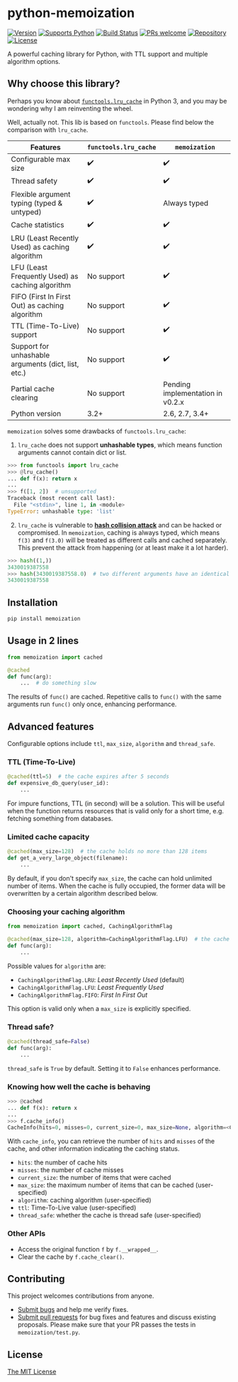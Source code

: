 # python-memoization

[![Version][aucsvg]][auc] [![Supports Python][pythonsvg]][python] [![Build Status][travismaster]][travis] [![PRs welcome][prsvg]][pr] [![Repository][repositorysvg]][repository] [![License][licensesvg]][license]

[aucsvg]: https://img.shields.io/badge/memoization-v0.1.1_alpha-brightgreen.svg
[auc]: https://github.com/lonelyenvoy/python-memoization

[pythonsvg]: https://img.shields.io/badge/Python-2.6,_2.7,_3.4,_3.5,_3.6,_3.7,_3.8-brightgreen.svg
[python]: https://www.python.org

[travismaster]: https://travis-ci.org/lonelyenvoy/python-memoization.svg?branch=master
[travis]: https://travis-ci.org/lonelyenvoy/python-memoization

[prsvg]: https://img.shields.io/badge/PRs-welcome-blue.svg
[pr]: https://github.com/lonelyenvoy/python-memoization#contributing

[repositorysvg]: https://img.shields.io/badge/PyPI-pending-blue.svg
[repository]: https://pypi.org/project/memoization

[licensesvg]: https://img.shields.io/badge/License-MIT-blue.svg
[license]: https://github.com/lonelyenvoy/python-memoization/blob/master/LICENSE

A powerful caching library for Python, with TTL support and multiple algorithm options.


## Why choose this library?

Perhaps you know about [```functools.lru_cache```](https://docs.python.org/3/library/functools.html#functools.lru_cache)
in Python 3, and you may be wondering why I am reinventing the wheel.

Well, actually not. This lib is based on ```functools```. Please find below the comparison with ```lru_cache```.

|Features|```functools.lru_cache```|```memoization```|
|--------|-------------------|-----------|
|Configurable max size|✔️|✔️|
|Thread safety|✔️|✔️|
|Flexible argument typing (typed & untyped)|✔️|Always typed|
|Cache statistics|✔️|✔️|
|LRU (Least Recently Used) as caching algorithm|✔️|✔️|
|LFU (Least Frequently Used) as caching algorithm|No support|✔️|
|FIFO (First In First Out) as caching algorithm|No support|✔️|
|TTL (Time-To-Live) support|No support|✔️|
|Support for unhashable arguments (dict, list, etc.)|No support|✔️|
|Partial cache clearing|No support|Pending implementation in v0.2.x|
|Python version|3.2+|2.6, 2.7, 3.4+|

```memoization``` solves some drawbacks of ```functools.lru_cache```:

1. ```lru_cache``` does not support __unhashable types__, which means function arguments cannot contain dict or list.

```python
>>> from functools import lru_cache
>>> @lru_cache()
... def f(x): return x
... 
>>> f([1, 2])  # unsupported
Traceback (most recent call last):
  File "<stdin>", line 1, in <module>
TypeError: unhashable type: 'list'
```

2. ```lru_cache``` is vulnerable to [__hash collision attack__](https://learncryptography.com/hash-functions/hash-collision-attack)
   and can be hacked or compromised. In ```memoization```, caching is always typed, which means ```f(3)``` and 
   ```f(3.0)``` will be treated as different calls and cached separately. This prevent the attack from happening
   (or at least make it a lot harder).

```python
>>> hash((1,))
3430019387558
>>> hash(3430019387558.0)  # two different arguments have an identical hash value
3430019387558
```


## Installation

```bash
pip install memoization
```

## Usage in 2 lines

```python
from memoization import cached

@cached
def func(arg):
    ...  # do something slow
```

The results of ```func()``` are cached. Repetitive calls to ```func()``` with the same arguments run ```func()``` only once, enhancing performance.


## Advanced features

Configurable options include `ttl`, `max_size`, `algorithm` and `thread_safe`.

### TTL (Time-To-Live)

```python
@cached(ttl=5)  # the cache expires after 5 seconds
def expensive_db_query(user_id):
    ...
```

For impure functions, TTL (in second) will be a solution. This will be useful when the function returns resources that is valid only for a short time, e.g. fetching something from databases.

### Limited cache capacity
 
```python
@cached(max_size=128)  # the cache holds no more than 128 items
def get_a_very_large_object(filename):
    ...
```

By default, if you don't specify ```max_size```, the cache can hold unlimited number of items.
When the cache is fully occupied, the former data will be overwritten by a certain algorithm described below.

### Choosing your caching algorithm

```python
from memoization import cached, CachingAlgorithmFlag

@cached(max_size=128, algorithm=CachingAlgorithmFlag.LFU)  # the cache overwrites items using the LFU algorithm
def func(arg):
    ...
```

Possible values for ```algorithm``` are:

- `CachingAlgorithmFlag.LRU`: _Least Recently Used_  (default)
- `CachingAlgorithmFlag.LFU`: _Least Frequently Used_ 
- `CachingAlgorithmFlag.FIFO`: _First In First Out_ 

This option is valid only when a ```max_size``` is explicitly specified.

### Thread safe?

```python
@cached(thread_safe=False)
def func(arg):
    ...
```

```thread_safe``` is ```True``` by default. Setting it to ```False``` enhances performance.

### Knowing how well the cache is behaving

```python
>>> @cached
... def f(x): return x
... 
>>> f.cache_info()
CacheInfo(hits=0, misses=0, current_size=0, max_size=None, algorithm=<CachingAlgorithmFlag.LRU: 2>, ttl=None, thread_safe=True)
```

With ```cache_info```, you can retrieve the number of ```hits``` and ```misses``` of the cache, and other information indicating the caching status.

- `hits`: the number of cache hits
- `misses`: the number of cache misses
- `current_size`: the number of items that were cached
- `max_size`: the maximum number of items that can be cached (user-specified)
- `algorithm`: caching algorithm (user-specified)
- `ttl`: Time-To-Live value (user-specified)
- `thread_safe`: whether the cache is thread safe (user-specified)

### Other APIs

- Access the original function ```f``` by ```f.__wrapped__```.
- Clear the cache by ```f.cache_clear()```.

## Contributing

This project welcomes contributions from anyone.
- [Submit bugs](https://github.com/lonelyenvoy/python-memoization/issues) and help me verify fixes.
- [Submit pull requests](https://github.com/lonelyenvoy/python-memoization/pulls) for bug fixes and features and discuss existing proposals. Please make sure that your PR passes the tests in ```memoization/test.py```.

## License

[The MIT License](https://github.com/lonelyenvoy/python-memoization/blob/master/LICENSE)
